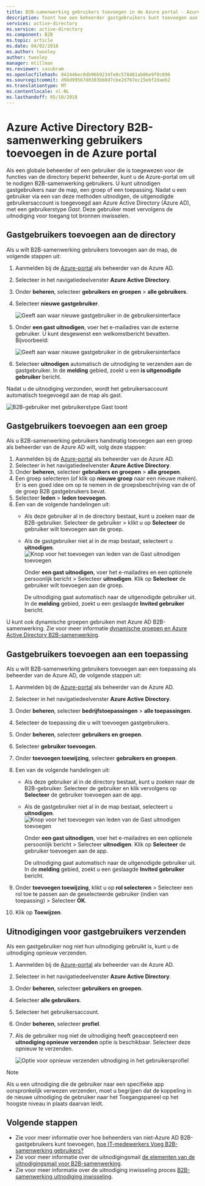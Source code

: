 ```yaml
---
title: B2B-samenwerking gebruikers toevoegen in de Azure portal - Azure Active Directory | Microsoft Docs
description: Toont hoe een beheerder gastgebruikers kunt toevoegen aan de directory vanaf een andere organisatie met behulp van Azure Active Directory (Azure AD) B2B-samenwerking.
services: active-directory
ms.service: active-directory
ms.component: B2B
ms.topic: article
ms.date: 04/02/2018
ms.author: twooley
author: twooley
manager: mtillman
ms.reviewer: sasubram
ms.openlocfilehash: 842446ec0db96b9234fe0c578481ab06e9f0c896
ms.sourcegitcommit: d98d99567d0383bb8d7cbe2d767ec15ebf2daeb2
ms.translationtype: MT
ms.contentlocale: nl-NL
ms.lasthandoff: 05/10/2018
---
```

# <a name="add-azure-active-directory-b2b-collaboration-users-in-the-azure-portal"></a>Azure Active Directory B2B-samenwerking gebruikers toevoegen in de Azure portal

Als een globale beheerder of een gebruiker die is toegewezen voor de functies van de directory beperkt beheerder, kunt u de Azure-portal om uit te nodigen B2B-samenwerking gebruikers. U kunt uitnodigen gastgebruikers naar de map, een groep of een toepassing. Nadat u een gebruiker via een van deze methoden uitnodigen, de uitgenodigde gebruikersaccount is toegevoegd aan Azure Active Directory (Azure AD), met een gebruikerstype *Gast*. Deze gebruiker moet vervolgens de uitnodiging voor toegang tot bronnen inwisselen.

## <a name="add-guest-users-to-the-directory"></a>Gastgebruikers toevoegen aan de directory

Als u wilt B2B-samenwerking gebruikers toevoegen aan de map, de volgende stappen uit:

1. Aanmelden bij de [Azure-portal](https://portal.azure.com) als beheerder van de Azure AD.
2. Selecteer in het navigatiedeelvenster **Azure Active Directory**.
3. Onder **beheren**, selecteer **gebruikers en groepen** > **alle gebruikers**.
4. Selecteer **nieuwe gastgebruiker**.

   ![Geeft aan waar nieuwe gastgebruiker in de gebruikersinterface](./media/active-directory-b2b-admin-add-users/NewGuestUser-Directory.png) 
 
7. Onder **een gast uitnodigen**, voer het e-mailadres van de externe gebruiker. U kunt desgewenst een welkomstbericht bevatten. Bijvoorbeeld:

   ![Geeft aan waar nieuwe gastgebruiker in de gebruikersinterface](./media/active-directory-b2b-admin-add-users/InviteGuest.png) 

8. Selecteer **uitnodigen** automatisch de uitnodiging te verzenden aan de gastgebruiker. In de **melding** gebied, zoekt u een **is uitgenodigde gebruiker** bericht. 
 
Nadat u de uitnodiging verzonden, wordt het gebruikersaccount automatisch toegevoegd aan de map als gast.


![B2B-gebruiker met gebruikerstype Gast toont](./media/active-directory-b2b-admin-add-users/GuestUserType.png)  

## <a name="add-guest-users-to-a-group"></a>Gastgebruikers toevoegen aan een groep
Als u B2B-samenwerking gebruikers handmatig toevoegen aan een groep als beheerder van de Azure AD wilt, volg deze stappen:

1. Aanmelden bij de [Azure-portal](https://portal.azure.com) als beheerder van de Azure AD.
2. Selecteer in het navigatiedeelvenster **Azure Active Directory**.
3. Onder **beheren**, selecteer **gebruikers en groepen** > **alle groepen**.
4. Een groep selecteren (of klik op **nieuwe groep** naar een nieuwe maken). Er is een goed idee om op te nemen in de groepsbeschrijving van de of de groep B2B gastgebruikers bevat.
5. Selecteer **leden** > **leden toevoegen**. 
6. Een van de volgende handelingen uit:
   - Als deze gebruiker al in de directory bestaat, kunt u zoeken naar de B2B-gebruiker. Selecteer de gebruiker > klikt u op **Selecteer** de gebruiker wilt toevoegen aan de groep.
   - Als de gastgebruiker niet al in de map bestaat, selecteert u **uitnodigen**.
   ![Knop voor het toevoegen van leden van de Gast uitnodigen toevoegen](./media/active-directory-b2b-admin-add-users/GroupInvite.png)
   
      Onder **een gast uitnodigen**, voer het e-mailadres en een optionele persoonlijk bericht > Selecteer **uitnodigen**. Klik op **Selecteer** de gebruiker wilt toevoegen aan de groep.

      De uitnodiging gaat automatisch naar de uitgenodigde gebruiker uit. In de **melding** gebied, zoekt u een geslaagde **Invited gebruiker** bericht. 

U kunt ook dynamische groepen gebruiken met Azure AD B2B-samenwerking. Zie voor meer informatie [dynamische groepen en Azure Active Directory B2B-samenwerking](active-directory-b2b-dynamic-groups.md).

## <a name="add-guest-users-to-an-application"></a>Gastgebruikers toevoegen aan een toepassing

Als u wilt B2B-samenwerking gebruikers toevoegen aan een toepassing als beheerder van de Azure AD, de volgende stappen uit:

1. Aanmelden bij de [Azure-portal](https://portal.azure.com) als beheerder van de Azure AD.
2. Selecteer in het navigatiedeelvenster **Azure Active Directory**.
3. Onder **beheren**, selecteer **bedrijfstoepassingen** > **alle toepassingen**.
4. Selecteer de toepassing die u wilt toevoegen gastgebruikers.
5. Onder **beheren**, selecteer **gebruikers en groepen**.
6. Selecteer **gebruiker toevoegen**.
7. Onder **toevoegen toewijzing**, selecteer **gebruikers en groepen**.
8. Een van de volgende handelingen uit:
   - Als deze gebruiker al in de directory bestaat, kunt u zoeken naar de B2B-gebruiker. Selecteer de gebruiker en klik vervolgens op **Selecteer** de gebruiker toevoegen aan de app.
   - Als de gastgebruiker niet al in de map bestaat, selecteert u **uitnodigen**.
   ![Knop voor het toevoegen van leden van de Gast uitnodigen toevoegen](./media/active-directory-b2b-admin-add-users/AppInviteUsers.png)
   
      Onder **een gast uitnodigen**, voer het e-mailadres en een optionele persoonlijk bericht > Selecteer **uitnodigen**. Klik op **Selecteer** de gebruiker toevoegen aan de app.

      De uitnodiging gaat automatisch naar de uitgenodigde gebruiker uit. In de **melding** gebied, zoekt u een geslaagde **Invited gebruiker** bericht.

9. Onder **toevoegen toewijzing**, klikt u op **rol selecteren** > Selecteer een rol toe te passen aan de geselecteerde gebruiker (indien van toepassing) > Selecteer **OK**.
10. Klik op **Toewijzen**.
 
## <a name="resend-invitations-to-guest-users"></a>Uitnodigingen voor gastgebruikers verzenden

Als een gastgebruiker nog niet hun uitnodiging gebruikt is, kunt u de uitnodiging opnieuw verzenden.

1. Aanmelden bij de [Azure-portal](https://portal.azure.com) als beheerder van de Azure AD.
2. Selecteer in het navigatiedeelvenster **Azure Active Directory**.
3. Onder **beheren**, selecteer **gebruikers en groepen**.
4. Selecteer **alle gebruikers**.
5. Selecteer het gebruikersaccount.
6. Onder **beheren**, selecteer **profiel**.
7. Als de gebruiker nog niet de uitnodiging heeft geaccepteerd een **uitnodiging opnieuw verzenden** optie is beschikbaar. Selecteer deze opnieuw te verzenden.

   ![Optie voor opnieuw verzenden uitnodiging in het gebruikersprofiel](./media/active-directory-b2b-admin-add-users/Resend-Invitation.png)

> [!NOTE]
> Als u een uitnodiging die de gebruiker naar een specifieke app oorspronkelijk verwezen verzenden, moet u begrijpen dat de koppeling in de nieuwe uitnodiging de gebruiker naar het Toegangspaneel op het hoogste niveau in plaats daarvan leidt.

## <a name="next-steps"></a>Volgende stappen

- Zie voor meer informatie over hoe beheerders van niet-Azure AD B2B-gastgebruikers kunt toevoegen, [hoe IT-medewerkers Voeg B2B-samenwerking gebruikers?](active-directory-b2b-iw-add-users.md)
- Zie voor meer informatie over de uitnodigingsmail [de elementen van de uitnodigingsmail voor B2B-samenwerking](active-directory-b2b-invitation-email.md).
- Zie voor meer informatie over de uitnodiging inwisseling proces [B2B-samenwerking uitnodiging inwisseling](active-directory-b2b-redemption-experience.md).


